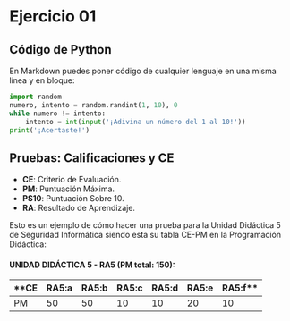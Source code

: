 # Ejercicio 01

## Código de Python

En Markdown puedes poner código de cualquier lenguaje en una misma línea y en bloque:

```python
import random
numero, intento = random.randint(1, 10), 0
while numero != intento:
    intento = int(input('¡Adivina un número del 1 al 10!'))
print('¡Acertaste!')
```

## Pruebas: Calificaciones y CE

* **CE**: Criterio de Evaluación.
* **PM**: Puntuación Máxima.
* **PS10**: Puntuación Sobre 10.
* **RA**: Resultado de Aprendizaje.

Esto es un ejemplo de cómo hacer una prueba para la Unidad Didáctica 5 de Seguridad Informática siendo esta su tabla CE-PM en la Programación Didáctica:

#### UNIDAD DIDÁCTICA 5 - RA5 (PM total: 150):

| **CE | RA5:a | RA5:b | RA5:c | RA5:d | RA5:e | RA5:f** |
|------|-------|-------|-------|-------|-------|---------|
| PM   | 50    | 50    | 10    | 10    | 20    | 10      |

